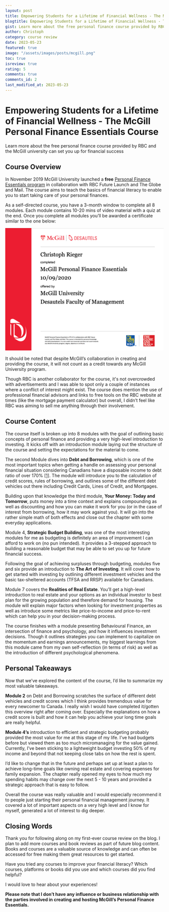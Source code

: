 ```yaml
---
layout: post
title: Empowering Students for a Lifetime of Financial Wellness - The McGill Personal Finance Essentials Course
blogtitle: Empowering Students for a Lifetime of Financial Wellness - The McGill Personal Finance Essentials Course
gist: Learn more about the free personal finance course provided by RBC and the McGill university
author: Christoph
category: course review
date: 2023-05-23
featured: true
image: "/assets/images/posts/mcgill.png"
toc: true
isreview: true
rating: 5
comments: true
comments_id: 2
last_modified_at: 2023-05-23
---
```


# Empowering Students for a Lifetime of Financial Wellness - The McGill Personal Finance Essentials Course

Learn more about the free personal finance course provided by RBC and the McGill university can set you up for financial success

## Course Overview

In November 2019 McGill University launched a **free** [Personal Finance Essentials program](https://www.mcgillpersonalfinance.com/) in collaboration with RBC Future Launch and The Globe and Mail. The course aims to teach the basics of financial literacy to enable you to start taking care of your personal finances.

As a self-directed course, you have a 3-month window to complete all 8 modules. Each module contains 10-20 mins of video material with a quiz at the end. Once you complete all modules you’ll be awarded a certificate similar to the one below:

![McGill Personal Finance Essentials certificate](/assets/images/posts/mcgillperfsonalfinance.png)

It should be noted that despite McGill’s collaboration in creating and providing the course, it will not count as a credit towards any McGill University program.

Though RBC is another collaborator for the course, it's not overcrowded with advertisements and I was able to spot only a couple of instances where a conflict of interest might exist. The course does mention the use of professional financial advisors and links to free tools on the RBC website at times (like the mortgage payment calculator) but overall, I didn’t feel like RBC was aiming to sell me anything through their involvement.

## Course Content

The course itself is broken up into 8 modules with the goal of outlining basic concepts of personal finance and providing a very high-level introduction to investing. It kicks off with an introduction module laying out the structure of the course and setting the expectations for the material to come.

The second Module dives into **Debt and Borrowing**, which is one of the most important topics when getting a handle on assessing your personal financial situation considering Canadians have a disposable income to debt ratio of over 170% [[1]](https://www.cbc.ca/news/business/statistics-canada-debt-1.5609510).
The module will introduce you to the calculation of credit scores, rules of borrowing, and outlines some of the different debt vehicles out there including Credit Cards, Lines of Credit, and Mortgages.

Building upon that knowledge the third module, **Your Money: Today and Tomorrow**, puts money into a time context and explains compounding as well as discounting and how you can make it work for you (or in the case of interest from borrowing, how it may work against you). It will go into the rather simple math of both effects and close out the chapter with some everyday applications.

Module 4, **Strategic Budget Building**, was one of the most interesting modules for me as budgeting is definitely an area of improvement I can afford to work on (no pun intended). It provides a 3-stepped approach to building a reasonable budget that may be able to set you up for future financial success.

Following the goal of achieving surpluses through budgeting, modules five and six provide an introduction to **The Art of Investing**. It will cover how to get started with investing by outlining different investment vehicles and the basic tax-sheltered accounts (TFSA and RRSP) available for Canadians.

Module 7 covers the **Realities of Real Estate**. You’ll get a high-level introduction to real estate and your options as an individual investor to best plan for the growing population and therefore demand for housing. The module will explain major factors when looking for investment properties as well as introduce some metrics like price-to-income and price-to-rent which can help you in your decision-making process.

The course finishes with a module presenting Behavioural Finance, an intersection of finance and psychology, and how it influences investment decisions. Though it outlines strategies you can implement to capitalize on the momentum and earnings announcements, my biggest learnings from this module came from my own self-reflection (in terms of risk) as well as the introduction of different psychological phenomena.

## Personal Takeaways

Now that we’ve explored the content of the course, I’d like to summarize my most valuable takeaways.

**Module 2** on Debt and Borrowing scratches the surface of different debt vehicles and credit scores which I think provides tremendous value for every newcomer to Canada. I really wish I would have completed it/gotten this overview right after coming over. Especially the explanations on how a credit score is built and how it can help you achieve your long time goals are really helpful.

**Module 4’s** introduction to efficient and strategic budgeting probably provided the most value for me at this stage of my life. I’ve had budgets before but viewed them as too much micromanaging for the value gained. Currently, I’ve been sticking to a lightweight budget investing 50% of my income and beyond that not keeping close tabs on how the rest is spent.

I’d like to change that in the future and perhaps set up at least a plan to achieve long-time goals like owning real estate and covering expenses for family expansion. The chapter really opened my eyes to how much my spending habits may change over the next 5 - 10 years and provided a strategic approach that is easy to follow.

Overall the course was really valuable and I would especially recommend it to people just starting their personal financial management journey. It covered a lot of important aspects on a very high level and I know for myself, generated a lot of interest to dig deeper.

## Closing Words

Thank you for following along on my first-ever course review on the blog. I plan to add more courses and book reviews as part of future blog content. Books and courses are a valuable source of knowledge and can often be accessed for free making them great resources to get started.

Have you tried any courses to improve your financial literacy? Which courses, platforms or books did you use and which courses did you find helpful?

I would love to hear about your experiences!

**Please note that I don’t have any influence or business relationship with the parties involved in creating and hosting McGill’s Personal Finance Essentials.**
